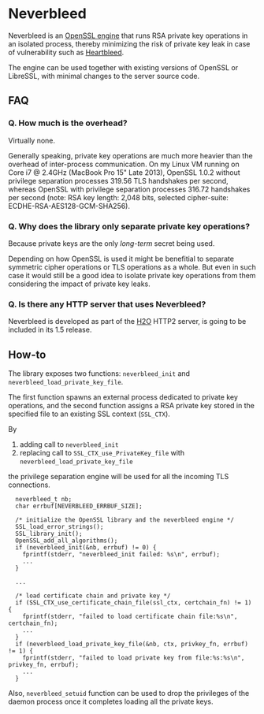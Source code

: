Neverbleed
===============

Neverbleed is an [OpenSSL engine](https://www.openssl.org/docs/manmaster/crypto/engine.html) that runs RSA private key operations in an isolated process, thereby minimizing the risk of private key leak in case of vulnerability such as [Heartbleed](http://heartbleed.com/).

The engine can be used together with existing versions of OpenSSL or LibreSSL, with minimal changes to the server source code.

FAQ
---

### Q. How much is the overhead?

Virtually none.

Generally speaking, private key operations are much more heavier than the overhead of inter-process communication.
On my Linux VM running on Core i7 @ 2.4GHz (MacBook Pro 15" Late 2013), OpenSSL 1.0.2 without privilege separation processes 319.56 TLS handshakes per second, whereas OpenSSL with privilege separation processes 316.72 handshakes per second (note: RSA key length: 2,048 bits, selected cipher-suite: ECDHE-RSA-AES128-GCM-SHA256).

### Q. Why does the library only separate private key operations?

Because private keys are the only _long-term_ secret being used.

Depending on how OpenSSL is used it might be benefitial to separate symmetric cipher operations or TLS operations as a whole.  But even in such case it would still be a good idea to isolate private key operations from them considering the impact of private key leaks.

### Q. Is there any HTTP server that uses Neverbleed?

Neverbleed is developed as part of the [H2O](https://h2o.examp1e.net/) HTTP2 server, is going to be included in its 1.5 release.

How-to
------

The library exposes two functions: `neverbleed_init` and `neverbleed_load_private_key_file`.

The first function spawns an external process dedicated to private key operations, and the second function assigns a RSA private key stored in the specified file to an existing SSL context (`SSL_CTX`).

By

1. adding call to `neverbleed_init`
2. replacing call to `SSL_CTX_use_PrivateKey_file` with `neverbleed_load_private_key_file`

the privilege separation engine will be used for all the incoming TLS connections.

```
  neverbleed_t nb;
  char errbuf[NEVERBLEED_ERRBUF_SIZE];

  /* initialize the OpenSSL library and the neverbleed engine */
  SSL_load_error_strings();
  SSL_library_init();
  OpenSSL_add_all_algorithms();
  if (neverbleed_init(&nb, errbuf) != 0) {
    fprintf(stderr, "neverbleed_init failed: %s\n", errbuf);
    ...
  }

  ...

  /* load certificate chain and private key */
  if (SSL_CTX_use_certificate_chain_file(ssl_ctx, certchain_fn) != 1) {
    fprintf(stderr, "failed to load certificate chain file:%s\n", certchain_fn);
    ...
  }
  if (neverbleed_load_private_key_file(&nb, ctx, privkey_fn, errbuf) != 1) {
    fprintf(stderr, "failed to load private key from file:%s:%s\n", privkey_fn, errbuf);
    ...
  }
```

Also, `neverbleed_setuid` function can be used to drop the privileges of the daemon process once it completes loading all the private keys.
